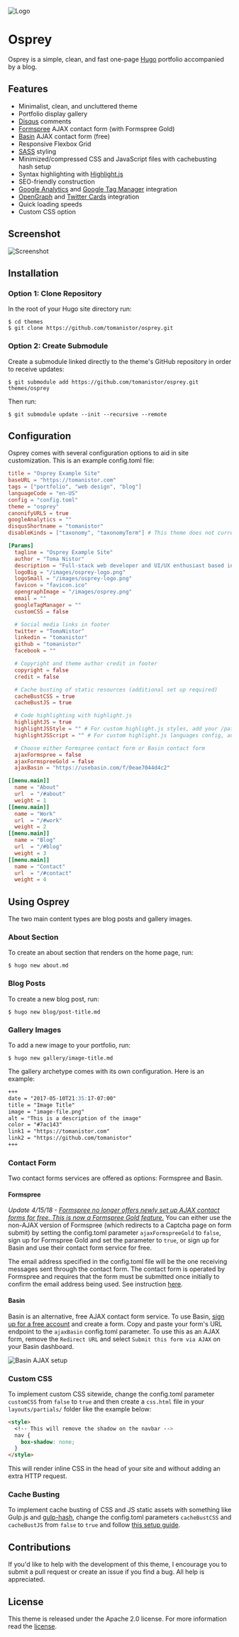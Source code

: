 ![Logo](https://github.com/tomanistor/osprey/blob/master/images/osprey-logo.png)

# Osprey
Osprey is a simple, clean, and fast one-page [Hugo](https://gohugo.io/) portfolio accompanied by a blog.

## Features
* Minimalist, clean, and uncluttered theme
* Portfolio display gallery
* [Disqus](https://disqus.com) comments
* [Formspree](https://formspree.io) AJAX contact form (with Formspree Gold)
* [Basin](https://usebasin.com/) AJAX contact form (free)
* Responsive Flexbox Grid
* [SASS](http://sass-lang.com/) styling
* Minimized/compressed CSS and JavaScript files with cachebusting hash setup
* Syntax highlighting with [Highlight.js](https://highlightjs.org/)
* SEO-friendly construction
* [Google Analytics](https://analytics.google.com) and [Google Tag Manager](https://tagmanager.google.com) integration
* [OpenGraph](http://ogp.me/) and [Twitter Cards](https://dev.twitter.com/cards/overview) integration
* Quick loading speeds
* Custom CSS option

## Screenshot
![Screenshot](https://github.com/tomanistor/osprey/blob/master/images/tn.png)

## Installation
### Option 1: Clone Repository
In the root of your Hugo site directory run:

```console
$ cd themes
$ git clone https://github.com/tomanistor/osprey.git
```

### Option 2: Create Submodule
Create a submodule linked directly to the theme's GitHub repository in order to receive updates:

```console
$ git submodule add https://github.com/tomanistor/osprey.git themes/osprey
```

Then run:

```console
$ git submodule update --init --recursive --remote
```

## Configuration
Osprey comes with several configuration options to aid in site customization. This is an example config.toml file:

```toml
title = "Osprey Example Site"
baseURL = "https://tomanistor.com"
tags = ["portfolio", "web design", "blog"]
languageCode = "en-US"
config = "config.toml"
theme = "osprey"
canonifyURLS = true
googleAnalytics = ""
disqusShortname = "tomanistor"
disableKinds = ["taxonomy", "taxonomyTerm"] # This theme does not currently use "tag" and "category" taxonomies

[Params]
  tagline = "Osprey Example Site"
  author = "Toma Nistor"
  description = "Full-stack web developer and UI/UX enthusiast based in San Diego, CA."
  logoBig = "/images/osprey-logo.png"
  logoSmall = "/images/osprey-logo.png"
  favicon = "favicon.ico"
  opengraphImage = "/images/osprey.png"
  email = ""
  googleTagManager = ""
  customCSS = false

  # Social media links in footer
  twitter = "TomaNistor"
  linkedin = "tomanistor"
  github = "tomanistor"
  facebook = ""

  # Copyright and theme author credit in footer
  copyright = false
  credit = false

  # Cache busting of static resources (additional set up required)
  cacheBustCSS = true
  cacheBustJS = true

  # Code highlighting with highlight.js
  highlightJS = true
  highlightJSStyle = "" # For custom highlight.js styles, add your /path/to/styles/default.css
  highlightJSScript = "" # For custom highlight.js languages config, add your /path/to/highlight.pack.js

  # Choose either Formspree contact form or Basin contact form
  ajaxFormspree = false
  ajaxFormspreeGold = false
  ajaxBasin = "https://usebasin.com/f/0eae7044d4c2"

[[menu.main]]
  name = "About"
  url  = "/#about"
  weight = 1
[[menu.main]]
  name = "Work"
  url  = "/#work"
  weight = 2
[[menu.main]]
  name = "Blog"
  url  = "/#blog"
  weight = 3
[[menu.main]]
  name = "Contact"
  url  = "/#contact"
  weight = 4
```

## Using Osprey
The two main content types are blog posts and gallery images.

### About Section
To create an about section that renders on the home page, run:

```console
$ hugo new about.md
```

### Blog Posts
To create a new blog post, run:

```console
$ hugo new blog/post-title.md
```

### Gallery Images
To add a new image to your portfolio, run:

```console
$ hugo new gallery/image-title.md
```

The gallery archetype comes with its own configuration. Here is an example:

```md
+++
date = "2017-05-10T21:35:17-07:00"
title = "Image Title"
image = "image-file.png"
alt = "This is a description of the image"
color = "#7ac143"
link1 = "https://tomanistor.com"
link2 = "https://github.com/tomanistor"
+++
```

### Contact Form
Two contact forms services are offered as options: Formspree and Basin.

#### Formspree
_Update 4/15/18 - [Formspree no longer offers newly set up AJAX contact forms for free. This is now a Formspree Gold feature.](https://github.com/formspree/formspree/pull/173)_ You can either use the non-AJAX version of Formspree (which redirects to a Captcha page on form submit) by setting the config.toml parameter `ajaxFormspreeGold` to `false`, sign up for Formspree Gold and set the parameter to `true`, or sign up for Basin and use their contact form service for free.

The email address specified in the config.toml file will be the one receiving messages sent through the contact form. The contact form is operated by Formspree and requires that the form must be submitted once initially to confirm the email address being used. See instruction [here](https://formspree.io/).

#### Basin
Basin is an alternative, free AJAX contact form service. To use Basin, [sign up for a free account](https://usebasin.com/users/sign_up) and create a form. Copy and paste your form's URL endpoint to the `ajaxBasin` config.toml parameter. To use this as an AJAX form, remove the `Redirect URL` and select `Submit this form via AJAX` on your Basin dashboard.

![Basin AJAX setup](https://github.com/tomanistor/osprey/blob/master/images/basin-ajax-setup.png)

### Custom CSS
To implement custom CSS sitewide, change the config.toml parameter `customCSS` from `false` to `true` and then create a `css.html` file in your `layouts/partials/` folder like the example below:

```html
<style>
  <!-- This will remove the shadow on the navbar -->
  nav {
    box-shadow: none;
  }
</style>
```

This will render inline CSS in the head of your site and without adding an extra HTTP request.

### Cache Busting
To implement cache busting of CSS and JS static assets with something like Gulp.js and [gulp-hash](https://www.npmjs.com/package/gulp-hash), change the config.toml parameters `cacheBustCSS` and `cacheBustJS` from `false` to `true` and follow [this setup guide](http://danbahrami.io/articles/building-a-production-website-with-hugo-and-gulp-js/#building-a-gulp-pipeline:c9938300a3bdba2018b469c2485ca2b6).

## Contributions
If you'd like to help with the development of this theme, I encourage you to submit a pull request or create an issue if you find a bug. All help is appreciated.

## License
This theme is released under the Apache 2.0 license. For more information read the [license](https://github.com/tomanistor/osprey/blob/master/LICENSE).
